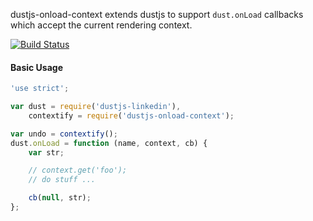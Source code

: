 dustjs-onload-context extends dustjs to support `dust.onLoad` callbacks which accept the current rendering context.

[![Build Status](https://travis-ci.org/totherik/dustjs-onload-context.png)](https://travis-ci.org/totherik/dustjs-onload-context)

#### Basic Usage
```javascript
'use strict';

var dust = require('dustjs-linkedin'),
    contextify = require('dustjs-onload-context');

var undo = contextify();
dust.onLoad = function (name, context, cb) {
    var str;

    // context.get('foo');
    // do stuff ...

    cb(null, str);
};
```